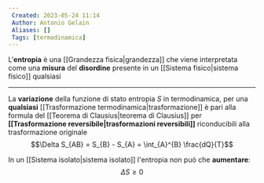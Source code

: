 ```yaml
---
 Created: 2023-05-24 11:14
 Author: Antonio Gelain
 Aliases: []
 Tags: [termodinamica]
---
```


L'**entropia** è una [[Grandezza fisica|grandezza]] che viene interpretata come una **misura** del **disordine** presente in un [[Sistema fisico|sistema fisico]] qualsiasi

---

La **variazione** della funzione di stato entropia $S$ in termodinamica, per una **qualsiasi** [[Trasformazione termodinamica|trasformazione]] è pari alla formula del [[Teorema di Clausius|teorema di Clausius]] per **[[Trasformazione reversibile|trasformazioni reversibili]]** riconducibili alla trasformazione originale
$$\Delta S_{AB} = S_{B} - S_{A} = \int_{A}^{B} \frac{dQ}{T}$$

In un [[Sistema isolato|sistema isolato]] l'entropia non può che **aumentare**:
$$\Delta S \ge 0$$
